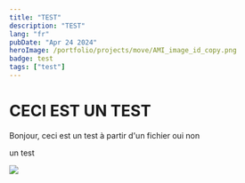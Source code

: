 ```yaml
---
title: "TEST"
description: "TEST"
lang: "fr"
pubDate: "Apr 24 2024"
heroImage: /portfolio/projects/move/AMI_image_id_copy.png
badge: test
tags: ["test"]
---
```


# CECI EST UN TEST
Bonjour, ceci est un test à partir d'un fichier oui non

un test


![](/portfolio/projects/move/After_Kubernetes.drawio.png)
